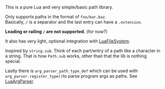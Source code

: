 
This is a pure Lua and very simple/basic path library.

Only supports paths in the format of `foo/bar.baz`.\
Basically, `/` is a separator and the last entry can have a `.extension`.

**Leading or railing `/` are not supported.** (for now?)

It also has very light, optional integration with [LuaFileSystem](https://keplerproject.github.io/luafilesystem/).

Inspired by `string.sub`. Think of each part/entry of a path like a character in a string.
That is how `Path.sub` works, other than that the lib is nothing special.

Lastly there is `arg_parser_path_type_def` which can be used with
`arg_parser.register_type()`to parse program args as paths.
See [LuaArgParser](https://github.com/JanSharp/LuaArgParser).
